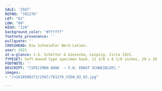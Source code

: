 ```yaml
---
SALE: '2567'
REFNO: "781276"
LOT: "61"
LOW: "80"
HIGH: "120"
background_color: "#ffffff"
footnote_provenance: ''
pullquote: ''
CROSSHEAD: Die Schneidler Werk-Latien.
year: 1921
at-a-glance: J.G. Schelter & Giesecke, Leipzig. Circa 1921.
TYPESET: Soft-bound type specimen book. 11 3/8 x 8 1/8 inches, 29 x 20.5 cm.
FOOTNOTE: ''
DESCRIPT: "[SPECIMEN BOOK  — F.H. ERNST SCHNEIDLER]."
images:
- "/v1618588273/2567/781276_VIEW_02_02.jpg"

---
```

